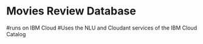 # Movies Review Database
#runs on IBM Cloud
#Uses the NLU and Cloudant services of the IBM Cloud Catalog
